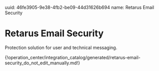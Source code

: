 uuid: 46fe3905-9e38-4fb2-be09-44d31626b694
name: Retarus Email Security

# Retarus Email Security

Protection solution for user and technical messaging.

{!operation_center/integration_catalog/generated/retarus-email-security_do_not_edit_manually.md!}
